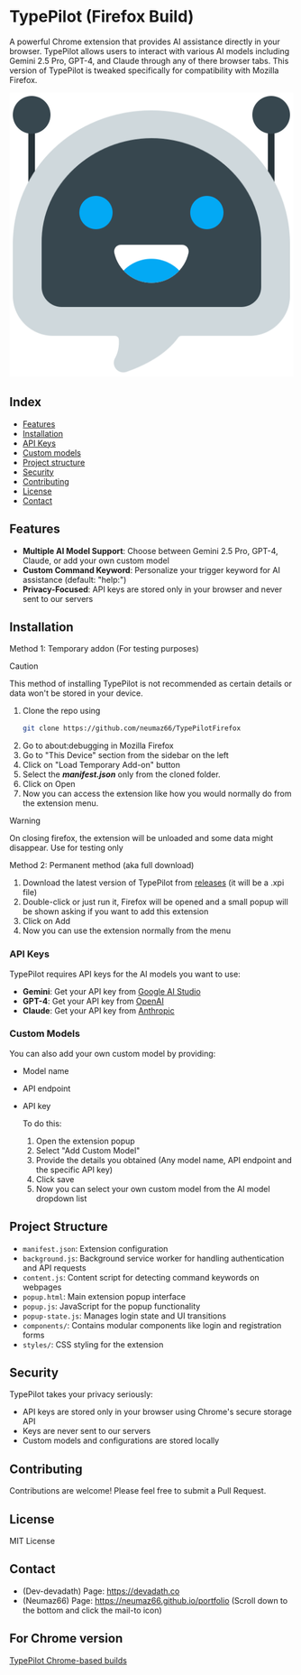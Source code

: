 # TypePilot (Firefox Build)

A powerful Chrome extension that provides AI assistance directly in your browser. TypePilot allows users to interact with various AI models including Gemini 2.5 Pro, GPT-4, and Claude through any of there browser tabs. This version of TypePilot is tweaked specifically for compatibility with Mozilla Firefox.

![TypePilot Logo](icons/logo.png)

## Index
- [Features](#features)
- [Installation](#installation)
- [API Keys](#api-keys)
- [Custom models](#custom-models)
- [Project structure](#project-structure)
- [Security](#security)
- [Contributing](#contributing)
- [License](#license)
- [Contact](#contact)

## Features

- **Multiple AI Model Support**: Choose between Gemini 2.5 Pro, GPT-4, Claude, or add your own custom model
- **Custom Command Keyword**: Personalize your trigger keyword for AI assistance (default: "help:")
- **Privacy-Focused**: API keys are stored only in your browser and never sent to our servers

## Installation
Method 1: Temporary addon (For testing purposes)
>[!CAUTION]
> This method of installing TypePilot is not recommended as certain details or data won't be stored in your device.
1. Clone the repo using
   ```bash
   git clone https://github.com/neumaz66/TypePilotFirefox
   ```
2. Go to about:debugging in Mozilla Firefox
3. Go to "This Device" section from the sidebar on the left
4. Click on "Load Temporary Add-on" button
5. Select the ***manifest.json*** only from the cloned folder.
6. Click on Open
7. Now you can access the extension like how you would normally do from the extension menu.

>[!WARNING]
> On closing firefox, the extension will be unloaded and some data might disappear. Use for testing only

Method 2: Permanent method (aka full download)
1. Download the latest version of TypePilot from [releases](https://github.com/neumaz66/TypePilotFirefox/releases) (it will be a .xpi file)
2. Double-click or just run it, Firefox will be opened and a small popup will be shown asking if you want to add this extension
3. Click on Add
4. Now you can use the extension normally from the menu

### API Keys

TypePilot requires API keys for the AI models you want to use:

- **Gemini**: Get your API key from [Google AI Studio](https://makersuite.google.com/)
- **GPT-4**: Get your API key from [OpenAI](https://platform.openai.com/)
- **Claude**: Get your API key from [Anthropic](https://console.anthropic.com/)

### Custom Models

You can also add your own custom model by providing:

- Model name
- API endpoint
- API key

  To do this:
  1. Open the extension popup
  2. Select "Add Custom Model"
  3. Provide the details you obtained (Any model name, API endpoint and the specific API key)
  4. Click save
  5. Now you can select your own custom model from the AI model dropdown list

## Project Structure

- `manifest.json`: Extension configuration
- `background.js`: Background service worker for handling authentication and API requests
- `content.js`: Content script for detecting command keywords on webpages
- `popup.html`: Main extension popup interface
- `popup.js`: JavaScript for the popup functionality
- `popup-state.js`: Manages login state and UI transitions
- `components/`: Contains modular components like login and registration forms
- `styles/`: CSS styling for the extension


## Security

TypePilot takes your privacy seriously:

- API keys are stored only in your browser using Chrome's secure storage API
- Keys are never sent to our servers
- Custom models and configurations are stored locally

## Contributing

Contributions are welcome! Please feel free to submit a Pull Request.

## License

MIT License

## Contact

- (Dev-devadath) Page: https://devadath.co
- (Neumaz66) Page: https://neumaz66.github.io/portfolio (Scroll down to the bottom and click the mail-to icon)

## For Chrome version
 [TypePilot Chrome-based builds](https://github.com/Dev-devadath/TypePilot)
